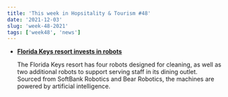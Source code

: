 ```yaml
---
title: 'This week in Hopsitality & Tourism #48'
date: '2021-12-03'
slug: 'week-48-2021'
tags: ['week48', 'news']
---
```


- **[Florida Keys resort invests in robots](https://www.hotelmanagement.net/tech/florida-keys-resort-invests-robots)**

  The Florida Keys resort has four robots designed for cleaning, as well as two additional robots to support serving staff in its dining outlet. Sourced from SoftBank Robotics and Bear Robotics, the machines are powered by artificial intelligence.
